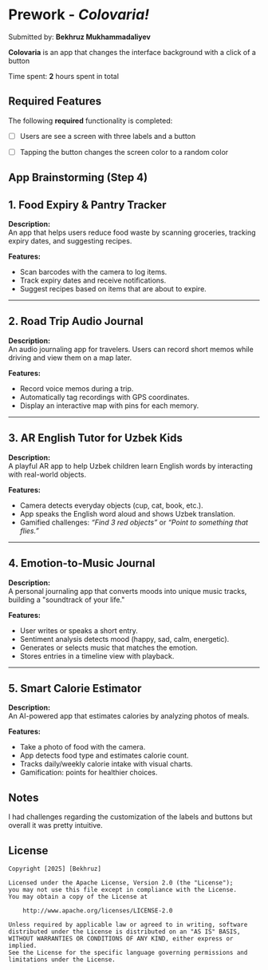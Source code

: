 # Prework - *Colovaria!*

Submitted by: **Bekhruz Mukhammadaliyev**

**Colovaria** is an app that changes the interface background with a click of a button

Time spent: **2** hours spent in total

## Required Features

The following **required** functionality is completed:

- [ ] Users are see a screen with three labels and a button
- [ ] Tapping the button changes the screen color to a random color
 

## App Brainstorming (Step 4)

## 1. Food Expiry & Pantry Tracker 
**Description:**  
An app that helps users reduce food waste by scanning groceries, tracking expiry dates, and suggesting recipes.

**Features:**
- Scan barcodes with the camera to log items.  
- Track expiry dates and receive notifications.  
- Suggest recipes based on items that are about to expire. 

---

## 2. Road Trip Audio Journal 
**Description:**  
An audio journaling app for travelers. Users can record short memos while driving and view them on a map later.

**Features:**
- Record voice memos during a trip.  
- Automatically tag recordings with GPS coordinates.  
- Display an interactive map with pins for each memory. 

---

## 3. AR English Tutor for Uzbek Kids
**Description:**  
A playful AR app to help Uzbek children learn English words by interacting with real-world objects.

**Features:**
- Camera detects everyday objects (cup, cat, book, etc.).  
- App speaks the English word aloud and shows Uzbek translation.  
- Gamified challenges: *“Find 3 red objects”* or *“Point to something that flies.”*

---

## 4. Emotion-to-Music Journal 
**Description:**  
A personal journaling app that converts moods into unique music tracks, building a "soundtrack of your life."

**Features:**
- User writes or speaks a short entry.  
- Sentiment analysis detects mood (happy, sad, calm, energetic).  
- Generates or selects music that matches the emotion.  
- Stores entries in a timeline view with playback.   

---

## 5. Smart Calorie Estimator 
**Description:**  
An AI-powered app that estimates calories by analyzing photos of meals.

**Features:**
- Take a photo of food with the camera.  
- App detects food type and estimates calorie count.  
- Tracks daily/weekly calorie intake with visual charts.  
- Gamification: points for healthier choices.  

## Notes

I had challenges regarding the customization of the labels and buttons but overall it was pretty
intuitive.

## License

    Copyright [2025] [Bekhruz]

    Licensed under the Apache License, Version 2.0 (the "License");
    you may not use this file except in compliance with the License.
    You may obtain a copy of the License at

        http://www.apache.org/licenses/LICENSE-2.0

    Unless required by applicable law or agreed to in writing, software
    distributed under the License is distributed on an "AS IS" BASIS,
    WITHOUT WARRANTIES OR CONDITIONS OF ANY KIND, either express or implied.
    See the License for the specific language governing permissions and
    limitations under the License.

